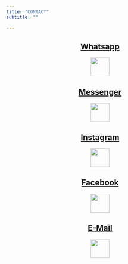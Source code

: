 ```yaml
---
title: "CONTACT"
subtitle: ""

---
```


<center>
<a href="https://api.whatsapp.com/send/?phone=525541295489&text=I+am+interested+in+getting+my+own+website%21&app_absent=0"><h2> Whatsapp </h2></a>
<a href="https://api.whatsapp.com/send/?phone=525541295489&text=I+am+interested+in+getting+my+own+website%21&app_absent=0"><img src="/whatsapp.svg" width="50" margin=""></a>

<a href="http://m.me/honeyimonline"><h2> Messenger </h2></a>
<a href="http://m.me/honeyimonline"><img src="/messenger.svg" width="50" border=""></a>

<a href="https://www.instagram.com/honeyimonline"><h2> Instagram </h2></a>
<a href="https://www.instagram.com/honeyimonline/"><img src="/instagram.svg" width="50" border="0"></a>

<a href="https://www.facebook.com/honeyimonline"><h2> Facebook </h2></a>
<a href="https://www.facebook.com/honeyimonline"><img src="/facebook.svg" width="50" border="0"></a>

<a href="mailto:contact@honeyimonline.com"><h2> E-Mail </h2></a>
<a href="mailto:contact@honeyimonline.com"><img src="/e-mail.svg" width="50" border="0"></a>
</center>

